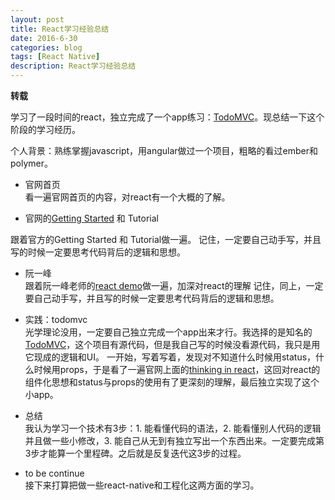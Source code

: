 ```yaml
---
layout: post
title: React学习经验总结
date: 2016-6-30
categories: blog
tags: [React Native]
description: React学习经验总结
---
```



**转载** 

学习了一段时间的react，独立完成了一个app练习：[TodoMVC](http://linchen1987.github.io/todomvc/react/)。现总结一下这个阶段的学习经历。

个人背景：熟练掌握javascript，用angular做过一个项目，粗略的看过ember和polymer。

- 官网首页             
看一遍官网首页的内容，对react有一个大概的了解。  

- 官网的[Getting Started](http://facebook.github.io/react/docs/getting-started.html) 和 Tutorial

跟着官方的Getting Started 和 Tutorial做一遍。
记住，一定要自己动手写，并且写的时候一定要思考代码背后的逻辑和思想。

- 阮一峰           
跟着阮一峰老师的[react demo](https://github.com/ruanyf/react-demos)做一遍，加深对react的理解
记住，同上，一定要自己动手写，并且写的时候一定要思考代码背后的逻辑和思想。

- 实践：todomvc             
光学理论没用，一定要自己独立完成一个app出来才行。我选择的是知名的[TodoMVC](http://todomvc.com/examples/react/#/)，这个项目有源代码，但是我自己写的时候没看源代码，我只是用它现成的逻辑和UI。 一开始，写着写着，发现对不知道什么时候用status，什么时候用props，于是看了一遍官网上面的[thinking in react](http://facebook.github.io/react/docs/thinking-in-react.html)，这回对react的组件化思想和status与props的使用有了更深刻的理解，最后独立实现了这个小app。

- 总结           
我认为学习一个技术有3步：1. 能看懂代码的语法，2. 能看懂别人代码的逻辑并且做一些小修改，3. 能自己从无到有独立写出一个东西出来。一定要完成第3步才能算一个里程碑。之后就是反复迭代这3步的过程。

- to be continue          
接下来打算把做一些react-native和工程化这两方面的学习。

